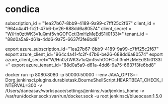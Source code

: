 # condica

subscription_id = "1ea27b67-8bb9-4189-9a99-c7fff25c2f67"
client_id       = "964c4a41-fc2f-47b6-be26-688dd6a80574"
client_secret   = "W/Hn0ztWK3v1uQmf5vhGOFCctI3mHzMeEdS1ii0133I="
tenant_id       = "88d0a5a9-d61a-4dd6-9a75-6637f3fe6bd8"

export azure_subscription_id="1ea27b67-8bb9-4189-9a99-c7fff25c2f67"
export azure_client_id="964c4a41-fc2f-47b6-be26-688dd6a80574"
export azure_client_secret="W/Hn0ztWK3v1uQmf5vhGOFCctI3mHzMeEdS1ii0133I="
export azure_tenant_id="88d0a5a9-d61a-4dd6-9a75-6637f3fe6bd8"

docker run -p 8080:8080 -p 50000:50000 --env JAVA_OPTS=-Dorg.jenkinsci.plugins.durabletask.BourneShellScript.HEARTBEAT_CHECK_INTERVAL=300 -v /Users/daneasav/workspace/settings/jenkins:/var/jenkins_home -v /var/run/docker.sock:/var/run/docker.sock -u root jenkinsci/blueocean:1.5.0